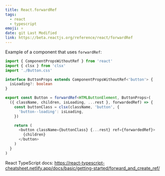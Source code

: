 ```yaml
---
title: React.forwardRef
tags:
  - react
  - typescript
emoji: ⚛
date: git Last Modified
link: https://beta.reactjs.org/reference/react/forwardRef
---
```


Example of a component that uses `forwardRef`:

```ts
import { ComponentPropsWithoutRef } from 'react'
import { clsx } from 'clsx'
import './Button.css'

interface ButtonProps extends ComponentPropsWithoutRef<'button'> {
  isLoading?: boolean
}

export const Button = forwardRef<HTMLButtonElement, ButtonProps>(
  ({ className, children, isLoading, ...rest }, forwardedRef) => {
    const buttonClass = clsx(className, 'button', {
      'button--loading': isLoading,
    })

    return (
      <button className={buttonClass} {...rest} ref={forwardedRef}>
        {children}
      </button>
    )
  }
)
```

React TypeScript docs: https://react-typescript-cheatsheet.netlify.app/docs/basic/getting-started/forward_and_create_ref/
